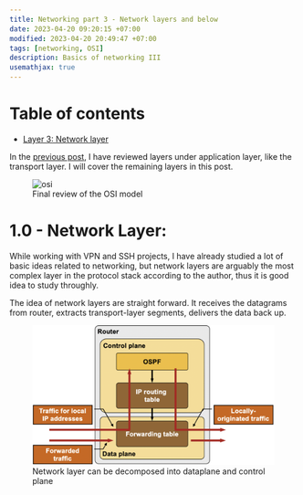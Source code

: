 ```yaml
---
title: Networking part 3 - Network layers and below
date: 2023-04-20 09:20:15 +07:00
modified: 2023-04-20 20:49:47 +07:00
tags: [networking, OSI]
description: Basics of networking III
usemathjax: true
---
```


# Table of contents
- [Layer 3: Network layer](#network)

In the [previous post](https://chophilip21.github.io/network_part2/), I have reviewed layers under application layer, like the transport layer. I will cover the remaining layers in this post. 

<figure>
<img src="
https://www.researchgate.net/publication/224631234/figure/fig1/AS:669093657063425@1536535767015/ILLUSTRATION-OF-THE-SEVEN-LAYER-OSI-MODEL.ppm" alt="osi">
<figcaption>Final review of the OSI model</figcaption>
</figure>

# 1.0 - Network Layer:  <a name="network"></a>

While working with VPN and SSH projects, I have already studied a lot of basic ideas related to networking, but network layers are arguably the most complex layer in the protocol stack according to the author, thus 
it is good idea to study throughly. 

The idea of network layers are straight forward. It receives the datagrams from router, extracts transport-layer segments, delivers the data back up. 

<figure>
<img src="./ControlPlanePunting.png" alt="osi">
<figcaption>Network layer can be decomposed into dataplane and control plane</figcaption>
</figure>
